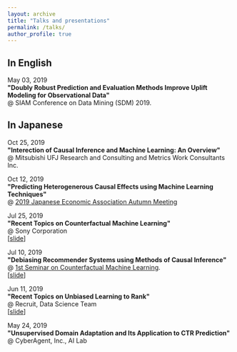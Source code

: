 ```yaml
---
layout: archive
title: "Talks and presentations"
permalink: /talks/
author_profile: true
---
```


## In English

May 03, 2019  
__"Doubly Robust Prediction and Evaluation Methods Improve Uplift Modeling for Observational Data"__  
@ SIAM Conference on Data Mining (SDM) 2019.  

## In Japanese

Oct 25, 2019  
__"Interection of Causal Inference and Machine Learning: An Overview"__  
@ Mitsubishi UFJ Research and Consulting and Metrics Work Consultants Inc.  

Oct 12, 2019  
__"Predicting Heterogenerous Causal Effects using Machine Learning Techniques"__  
@ [2019 Japanese Economic Association Autumn Meeting](https://www.jeameetings.org/2019f/index.html)

Jul 25, 2019  
__"Recent Topics on Counterfactual Machine Learning"__  
@ Sony Corporation  
[[slide](https://usaito.github.io/files/190729_sonyRD.pdf)]

Jul 10, 2019  
__"Debiasing Recommender Systems using Methods of Causal Inference"__   
@ [1st Seminar on Counterfactual Machine Learning](https://connpass.com/event/128714/).   
[[slide](https://usaito.github.io/files/190710_CFML_study.pdf)]


Jun 11, 2019  
__"Recent Topics on Unbiased Learning to Rank"__  
@ Recruit, Data Science Team  
[[slide](https://usaito.github.io/files/190611_Recruit.pdf)]

May 24, 2019  
__"Unsupervised Domain Adaptation and Its Application to CTR Prediction"__  
@ CyberAgent, Inc., AI Lab
